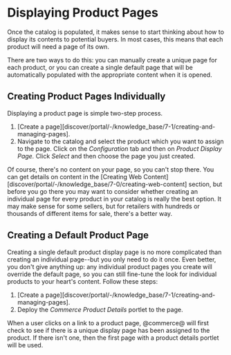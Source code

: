 # Displaying Product Pages [](id=displaying-product-pages)

Once the catalog is populated, it makes sense to start thinking about how to
display its contents to potential buyers. In most cases, this means that each
product will need a page of its own.

There are two ways to do this: you can manually create a unique page for each
product, or you can create a single default page that will be automatically
populated with the appropriate content when it is opened.

## Creating Product Pages Individually [](id=creating-product-pages-individually)

Displaying a product page is simple two-step process.

1. [Create a page][discover/portal/-/knowledge_base/7-1/creating-and-managing-pages].
2. Navigate to the catalog and select the product which you want to assign to
   the page. Click on the *Configuration* tab and then on *Product Display
   Page.* Click *Select* and then choose the page you just created.

Of course, there's no content on your page, so you can't stop there. You can get
details on content in the 
[Creating Web Content][discover/portal/-/knowledge_base/7-0/creating-web-content]
section, but before you go there you may want to consider whether creating an
individual page for every product in your catalog is really the best option. It
may make sense for some sellers, but for retailers with hundreds or thousands of
different items for sale, there's a better way.

## Creating a Default Product Page [](id=creating-a-default-product-page)

Creating a single default product display page is no more complicated than
creating an individual page--but you only need to do it once. Even better, you
don't give anything up: any individual product pages you create will override
the default page, so you can still fine-tune the look for individual products to
your heart's content. Follow these steps:

1. [Create a page][discover/portal/-/knowledge_base/7-1/creating-and-managing-pages].
2. Deploy the *Commerce Product Details* portlet to the page.

When a user clicks on a link to a product page, @commerce@ will first check to
see if there is a unique display page has been assigned to the product. If there
isn't one, then the first page with a product details portlet will be used.
